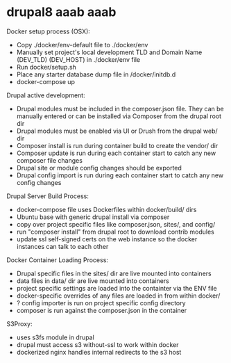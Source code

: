 # drupal8 aaab aaab

Docker setup process (OSX):
* Copy ./docker/env-default file to ./docker/env
* Manually set project's local development TLD and Domain Name (DEV_TLD) (DEV_HOST) in ./docker/env file
* Run docker/setup.sh
* Place any starter database dump file in /docker/initdb.d
* docker-compose up

Drupal active development:
* Drupal modules must be included in the composer.json file. They can be manually entered or can be installed via Composer from the drupal root dir
* Drupal modules must be enabled via UI or Drush from the drupal web/ dir
* Composer install is run during container build to create the vendor/ dir
* Composer update is run during each container start to catch any new composer file changes
* Drupal site or module config changes should be exported
* Drupal config import is run during each container start to catch any new config changes

Drupal Server Build Process:
* docker-compose file uses Dockerfiles within docker/build/ dirs
* Ubuntu base with generic drupal install via composer
* copy over project specific files like composer.json, sites/, and config/
* run "composer install" from drupal root to download contrib modules
* update ssl self-signed certs on the web instance so the docker instances can talk to each other

Docker Container Loading Process:
* Drupal specific files in the sites/ dir are live mounted into containers
* data files in data/ dir are live mounted into containers
* project specific settings are loaded into the containter via the ENV file
* docker-specific overrides of any files are loaded in from within docker/
* ? config importer is run on project specific config directory
* composer is run against the composer.json in the container

S3Proxy:
* uses s3fs module in drupal
* drupal must access s3 without-ssl to work within docker
* dockerized nginx handles internal redirects to the s3 host
